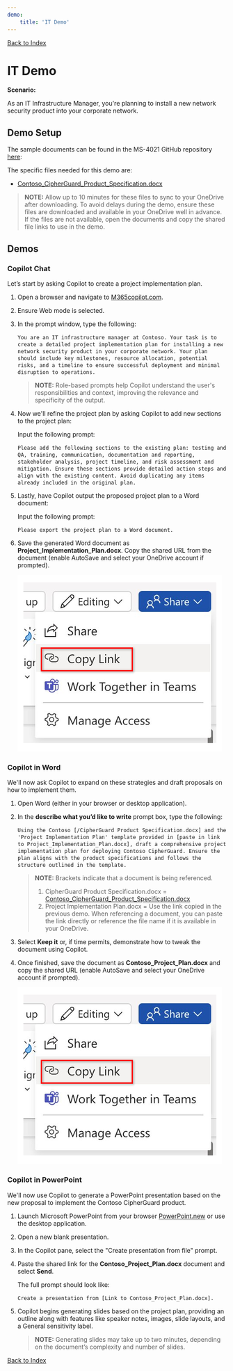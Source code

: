 ```yaml
---
demo:
    title: 'IT Demo'
---
```


[Back to Index](https://microsoftlearning.github.io/MS-4021-Copilot-Immersion-Experience/)

# IT Demo

**Scenario:**  

As an IT Infrastructure Manager, you're planning to install a new network security product into your corporate network.

## Demo Setup

The sample documents can be found in the MS-4021 GitHub repository [here](https://github.com/MicrosoftLearning/MS-4021-Copilot-Immersion-Experience/tree/master/ResourceFiles):

The specific files needed for this demo are:

- [Contoso_CipherGuard_Product_Specification.docx](https://github.com/MicrosoftLearning/MS-4021-Copilot-Immersion-Experience/raw/master/ResourceFiles/Contoso_CipherGuard_Product_Specification.docx)

> **NOTE:** Allow up to 10 minutes for these files to sync to your OneDrive after downloading. To avoid delays during the demo, ensure these files are downloaded and available in your OneDrive well in advance. If the files are not available, open the documents and copy the shared file links to use in the demo.

## Demos

### Copilot Chat

Let’s start by asking Copilot to create a project implementation plan.

1. Open a browser and navigate to [M365copilot.com](https://m365copilot.com/).

1. Ensure Web mode is selected.

1. In the prompt window, type the following:

    ```text
    You are an IT infrastructure manager at Contoso. Your task is to create a detailed project implementation plan for installing a new network security product in your corporate network. Your plan should include key milestones, resource allocation, potential risks, and a timeline to ensure successful deployment and minimal disruption to operations.
    ```

    > **NOTE:** Role-based prompts help Copilot understand the user's responsibilities and context, improving the relevance and specificity of the output.

1. Now we'll refine the project plan by asking Copilot to add new sections to the project plan:

    Input the following prompt:

    ```text
    Please add the following sections to the existing plan: testing and QA, training, communication, documentation and reporting, stakeholder analysis, project timeline, and risk assessment and mitigation. Ensure these sections provide detailed action steps and align with the existing content. Avoid duplicating any items already included in the original plan.
    ```

1. Lastly, have Copilot output the proposed project plan to a Word document:

    Input the following prompt:

    ```text
    Please export the project plan to a Word document.
    ```

1. Save the generated Word document as **Project_Implementation_Plan.docx**. Copy the shared URL from the document (enable AutoSave and select your OneDrive account if prompted).

    ![Share link.](../Demos/Media/share-menu-with-copy-link-9fd1c60a.png)

### Copilot in Word

We'll now ask Copilot to expand on these strategies and draft proposals on how to implement them.

1. Open Word (either in your browser or desktop application).

1. In the **describe what you’d like to write** prompt box, type the following:

    ```text
    Using the Contoso [/CipherGuard Product Specification.docx] and the 'Project Implementation Plan' template provided in [paste in link to Project_Implementation_Plan.docx], draft a comprehensive project implementation plan for deploying Contoso CipherGuard. Ensure the plan aligns with the product specifications and follows the structure outlined in the template.
    ```

    > **NOTE:** Brackets indicate that a document is being referenced.
    > 1. CipherGuard Product Specification.docx = [Contoso_CipherGuard_Product_Specification.docx](https://github.com/MicrosoftLearning/MS-4021-Copilot-Immersion-Experience/raw/master/ResourceFiles/Contoso_CipherGuard_Product_Specification.docx)
    > 1. Project Implementation Plan.docx = Use the link copied in the previous demo.
    > When referencing a document, you can paste the link directly or reference the file name if it is available in your OneDrive.

1. Select **Keep it** or, if time permits, demonstrate how to tweak the document using Copilot.

1. Once finished, save the document as **Contoso_Project_Plan.docx** and copy the shared URL (enable AutoSave and select your OneDrive account if prompted).

    ![Share link.](../Demos/Media/share-menu-with-copy-link-9fd1c60a.png)

### Copilot in PowerPoint

We'll now use Copilot to generate a PowerPoint presentation based on the new proposal to implement the Contoso CipherGuard product.

1. Launch Microsoft PowerPoint from your browser [PowerPoint.new](https://PowerPoint.new) or use the desktop application.

1. Open a new blank presentation.

1. In the Copilot pane, select the "Create presentation from file" prompt.

1. Paste the shared link for the **Contoso_Project_Plan.docx** document and select **Send**.

    The full prompt should look like:

    ```text
    Create a presentation from [Link to Contoso_Project_Plan.docx].
    ```

1. Copilot begins generating slides based on the project plan, providing an outline along with features like speaker notes, images, slide layouts, and a General sensitivity label.

    > **NOTE:** Generating slides may take up to two minutes, depending on the document’s complexity and number of slides.

[Back to Index](https://microsoftlearning.github.io/MS-4021-Copilot-Immersion-Experience/)
